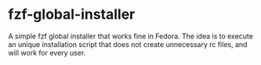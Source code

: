 # fzf-global-installer

A simple fzf global installer that works fine in Fedora.
The idea is to execute an unique installation script that does not create
unnecessary rc files, and will work for every user.


